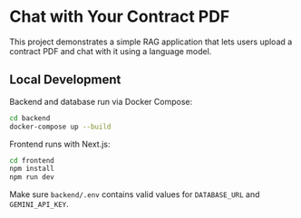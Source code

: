 # Chat with Your Contract PDF

This project demonstrates a simple RAG application that lets users upload a contract PDF and chat with it using a language model.

## Local Development

Backend and database run via Docker Compose:

```bash
cd backend
docker-compose up --build
```

Frontend runs with Next.js:

```bash
cd frontend
npm install
npm run dev
```

Make sure `backend/.env` contains valid values for `DATABASE_URL` and `GEMINI_API_KEY`.
